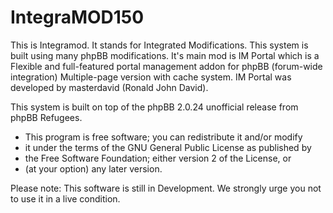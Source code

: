 IntegraMOD150
=============

This is Integramod. It stands for Integrated Modifications. This system is built using many phpBB modifications. It's main mod is IM Portal which is a Flexible and full-featured portal management addon for phpBB (forum-wide integration) Multiple-page version with cache system. IM Portal was developed by masterdavid (Ronald John David).

This system is built on top of the phpBB 2.0.24 unofficial release from phpBB Refugees.


 *   This program is free software; you can redistribute it and/or modify
 *   it under the terms of the GNU General Public License as published by
 *   the Free Software Foundation; either version 2 of the License, or
 *   (at your option) any later version.
 
 Please note: This software is still in Development. We strongly urge you not to use it in a live condition.

